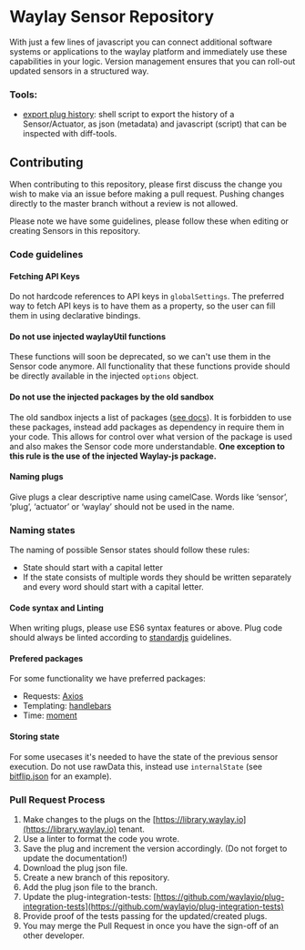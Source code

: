 # Waylay Sensor Repository

With just a few lines of javascript you can connect additional software systems or applications to the waylay platform and immediately use these capabilities in your logic. 
Version management ensures that you can roll-out updated sensors in a structured way.
 


### Tools:
* [export plug history](https://gist.github.com/plankthom/585efe6958f67519f0a5909ebd4f8831): shell script to export the history of a Sensor/Actuator, as json (metadata) and javascript (script) that can be inspected with diff-tools.

## Contributing

When contributing to this repository, please first discuss the change you wish to make via an issue before making a pull request.
Pushing changes directly to the master branch without a review is not allowed. 

Please note we have some guidelines, please follow these when editing or creating Sensors in this repository.

### Code guidelines

#### Fetching API Keys
Do not hardcode references to API keys in `globalSettings`. 
The preferred way to fetch API keys is to have them as a property, so the user can fill them in using declarative bindings.

#### Do not use injected waylayUtil functions
These functions will soon be deprecated, so we can't use them in the Sensor code anymore. 
All functionality that these functions provide should be directly available in the injected `options` object.

#### Do not use the injected packages by the old sandbox
The old sandbox injects a list of packages ([see docs](https://docs.waylay.io/plugins/sensors-and-actuators/#sandbox)).
It is forbidden to use these packages, instead add packages as dependency in require them in your code. 
This allows for control over what version of the package is used and also makes the Sensor code more understandable.
**One exception to this rule is the use of the injected Waylay-js package.**

#### Naming plugs
Give plugs a clear descriptive name using camelCase. 
Words like ‘sensor’, ‘plug’, ‘actuator’ or ‘waylay’ should not be used in the name.

### Naming states
The naming of possible Sensor states should follow these rules:
* State should start with a capital letter
* If the state consists of multiple words they should be written separately and every word should start with a capital letter.
 
#### Code syntax and Linting
When writing plugs, please use ES6 syntax features or above. 
Plug code should always be linted according to [standardjs](https://standardjs.com/) guidelines.

#### Prefered packages
For some functionality we have preferred packages:
* Requests: [Axios](https://www.npmjs.com/package/axios)
* Templating: [handlebars](https://www.npmjs.com/package/handlebars)
* Time: [moment](https://www.npmjs.com/package/moment)

#### Storing state
For some usecases it's needed to have the state of the previous sensor execution.
Do not use rawData this, instead use `internalState` (see [bitflip.json](./bitflip.json) for an example).


### Pull Request Process

1. Make changes to the plugs on the [https://library.waylay.io](https://library.waylay.io) tenant.
2. Use a linter to format the code you wrote.
3. Save the plug and increment the version accordingly. (Do not forget to update the documentation!)
4. Download the plug json file.
5. Create a new branch of this repository.
6. Add the plug json file to the branch.
7. Update the plug-integration-tests: [https://github.com/waylayio/plug-integration-tests](https://github.com/waylayio/plug-integration-tests)
8. Provide proof of the tests passing for the updated/created plugs.
9. You may merge the Pull Request in once you have the sign-off of an other developer. 